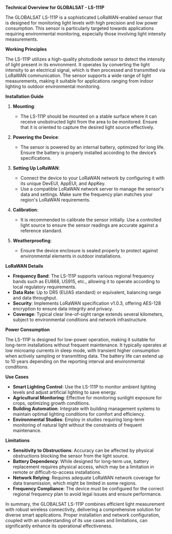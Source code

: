 **Technical Overview for GLOBALSAT - LS-111P**

The GLOBALSAT LS-111P is a sophisticated LoRaWAN-enabled sensor that is designed for monitoring light levels with high precision and low power consumption. This sensor is particularly targeted towards applications requiring environmental monitoring, especially those involving light intensity measurements.

**Working Principles**

The LS-111P utilizes a high-quality photodiode sensor to detect the intensity of light present in its environment. It operates by converting the light intensity to an electrical signal, which is then processed and transmitted via LoRaWAN communication. The sensor supports a wide range of light measurements, making it suitable for applications ranging from indoor lighting to outdoor environmental monitoring.

**Installation Guide**

1. **Mounting**: 
   - The LS-111P should be mounted on a stable surface where it can receive unobstructed light from the area to be monitored. Ensure that it is oriented to capture the desired light source effectively.

2. **Powering the Device**:
   - The sensor is powered by an internal battery, optimized for long life. Ensure the battery is properly installed according to the device’s specifications.

3. **Setting Up LoRaWAN**:
   - Connect the device to your LoRaWAN network by configuring it with its unique DevEUI, AppEUI, and AppKey.
   - Use a compatible LoRaWAN network server to manage the sensor's data and settings. Make sure the frequency plan matches your region's LoRaWAN requirements.

4. **Calibration**:
   - It is recommended to calibrate the sensor initially. Use a controlled light source to ensure the sensor readings are accurate against a reference standard.

5. **Weatherproofing**:
   - Ensure the device enclosure is sealed properly to protect against environmental elements in outdoor installations.

**LoRaWAN Details**

- **Frequency Band**: The LS-111P supports various regional frequency bands such as EU868, US915, etc., allowing it to operate according to local regulatory requirements.
- **Data Rate**: Up to DR5 (EU/AS standard) or equivalent, balancing range and data throughput.
- **Security**: Implements LoRaWAN specification v1.0.3, offering AES-128 encryption to ensure data integrity and privacy.
- **Coverage**: Typical clear line-of-sight range extends several kilometers, subject to environmental conditions and network infrastructure.

**Power Consumption**

The LS-111P is designed for low-power operation, making it suitable for long-term installations without frequent maintenance. It typically operates at low microamp currents in sleep mode, with transient higher consumption when actively sampling or transmitting data. The battery life can extend up to 10 years depending on the reporting interval and environmental conditions.

**Use Cases**

- **Smart Lighting Control**: Use the LS-111P to monitor ambient lighting levels and adjust artificial lighting to save energy.
- **Agricultural Monitoring**: Effective for monitoring sunlight exposure for crops, optimizing growth conditions.
- **Building Automation**: Integrate with building management systems to maintain optimal lighting conditions for comfort and efficiency.
- **Environmental Studies**: Employ in studies requiring long-term monitoring of natural light without the constraints of frequent maintenance.

**Limitations**

- **Sensitivity to Obstructions**: Accuracy can be affected by physical obstructions blocking the sensor from the light source.
- **Battery Dependency**: While designed for long-term use, battery replacement requires physical access, which may be a limitation in remote or difficult-to-access installations.
- **Network Relying**: Requires adequate LoRaWAN network coverage for data transmission, which might be limited in some regions.
- **Frequency Compliance**: The device must be configured for the correct regional frequency plan to avoid legal issues and ensure performance.

In summary, the GLOBALSAT LS-111P combines efficient light measurement with robust wireless connectivity, delivering a comprehensive solution for diverse smart applications. Proper installation and network configuration, coupled with an understanding of its use cases and limitations, can significantly enhance its operational effectiveness.